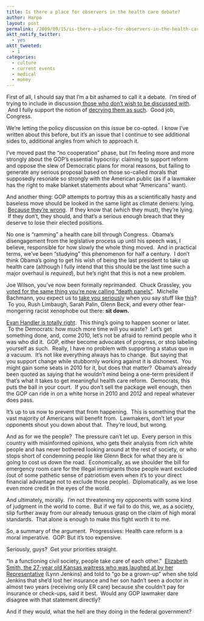 ```yaml
---
title: Is there a place for observers in the health care debate?
author: Harpo
layout: post
permalink: /2009/09/15/is-there-a-place-for-observers-in-the-health-care-debate/
aktt_notify_twitter:
  - yes
aktt_tweeted:
  - 1
categories:
  - culture
  - current events
  - medical
  - money
---
```

First of all, I should say that I&#8217;m a bit ashamed to call it a debate.  I&#8217;m tired of trying to include in discussion<a href="http://en.wikipedia.org/wiki/Joe_Wilson_(U.S._politician)" target="_blank"> those who don&#8217;t wish to be discussed with</a>.  And I fully support the notion of <a href="http://thecaucus.blogs.nytimes.com/2009/09/15/blogging-the-house-action-on-wilson/" target="_blank">decrying them as such</a>.  Good job, Congress.

We&#8217;re letting the policy discussion on this issue be co-opted.  I know I&#8217;ve written about this before, but it&#8217;s an issue that I continue to see additional sides to, additional angles from which to approach it.

I&#8217;ve moved past the &#8220;no cooperation&#8221; phase, but I&#8217;m feeling more and more strongly about the GOP&#8217;s essential hypocrisy: claiming to support reform and oppose the slew of Democratic plans for moral reasons, but failing to generate any serious proposal based on those so-called morals that supposedly resonate so strongly with the American public (as if a lawmaker has the right to make blanket statements about what &#8220;Americans&#8221; want).

And another thing: GOP attempts to portray this as a scientifically hasty and baseless move should be looked in the same light as climate deniers: lying.  <a href="http://thinkprogress.org/2009/09/15/majority-doctors-public-option/" target="_blank">Because they&#8217;re wrong</a>.  If they know that (which they must), they&#8217;re lying.  If they don&#8217;t, they should, and that&#8217;s a serious enough breach that they deserve to lose their elected positions.

No one is &#8220;ramming&#8221; a health care bill through Congress.  Obama&#8217;s disengagement from the legislative process up until his speech was, I believe, responsible for how slowly the whole thing moved.  And in practical terms, we&#8217;ve been &#8220;studying&#8221; this phenomenon for half a century.  I don&#8217;t think Obama&#8217;s going to get his wish of being the last president to take up health care (although I fully intend that this should be the last time such a major overhaul is *required*), but he&#8217;s right that this is not a new problem.

Joe Wilson, you&#8217;ve now been formally reprimanded.  Chuck Grassley, you <a href="http://www.huffingtonpost.com/2009/08/14/grassley-voted-for-socall_n_259750.html" target="_blank">voted for the same thing you&#8217;re now calling &#8220;death panels&#8221;</a>.  Michelle Bachmann, you expect us to <a href="http://tpmdc.talkingpointsmemo.com/2009/09/bachmann-thank-god-for-joe-wilson.php" target="_blank">take you seriously</a> when you say stuff like <a href="http://www.huffingtonpost.com/2009/09/01/bachmann-we-should-slit-o_n_273809.html" target="_blank">this</a>?  To you, Rush Limbaugh, Sarah Palin, Glenn Beck, and every other fear-mongering racist xenophobe out there: **sit down.**

<a href="http://www.huffingtonpost.com/evan-handler/america-i-love-you-americ_b_286226.html" target="_blank">Evan Handler is totally right</a>.  This thing&#8217;s going to happen sooner or later.  To the Democrats: how much more time will you waste?  Let&#8217;s get something done, and, come 2010, let&#8217;s not be afraid to remind people who it was who did it.  GOP, either become advocates of progress, or stop labeling yourself as such.  Really, I have no problem with supporting a status quo in a vacuum.  It&#8217;s not like everything always has to change.  But saying that you support change while stubbornly working against it is dishonest.  You might gain some seats in 2010 for it, but does that matter?  Obama&#8217;s already been quoted as saying that he wouldn&#8217;t mind being a one-term president if that&#8217;s what it takes to get meaningful health care reform.  Democrats, this puts the ball in your court.  If you don&#8217;t sell the package well enough, then the GOP can ride in on a white horse in 2010 and 2012 and repeal whatever does pass.

It&#8217;s up to us now to prevent that from happening.  This is something that the vast majority of Americans will benefit from.  Lawmakers, don&#8217;t let your opponents shout you down about that.  They&#8217;re loud, but wrong.

And as for we the people?  The pressure can&#8217;t let up.  Every person in this country with misinformed opinions, who gets their analysis from rich white people and has never bothered looking around at the rest of society, or who stops short of condemning people like Glenn Beck for what they are is going to cost us down the road.  Economically, as we shoulder the bill for emergency room care for the illegal immigrants those people want excluded (out of some pathetic sense of patriotism even when it&#8217;s to your direct financial advantage not to exclude those people).  Diplomatically, as we lose even more credit in the eyes of the world.

And ultimately, morally.  I&#8217;m not threatening my opponents with some kind of judgment in the world to come.  But if we fail to do this, we, as a society, slip further away from our already tenuous grasp on the claim of high moral standards.  That alone is enough to make this fight worth it to me.

So, a summary of the argument.  Progressives: Health care reform is a moral imperative.  GOP: But it&#8217;s too expensive.

Seriously, guys?  Get your priorities straight.

&#8220;In a functioning civil society, people take care of each other.&#8221;  <a href="http://www.huffingtonpost.com/2009/09/01/rep-lynn-jenkins-laughs-o_n_273863.html" target="_blank">Elizabeth Smith, the 27-year old Kansas waitress who was laughed at by her Representative</a> (Lynn Jenkins) and told to &#8220;go be a grown-up&#8221; when she told Jenkins that she&#8217;d lost her insurance and her son hadn&#8217;t seen a doctor in almost two years (receiving only ER care) because she couldn&#8217;t pay for insurance or check-ups, said it best.  Would any GOP lawmaker dare disagree with that statement directly?

And if they would, what the hell are they doing in the federal government?
